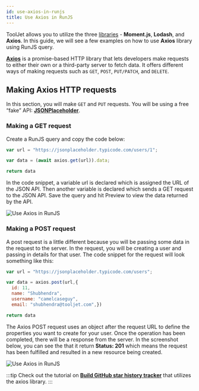 ```yaml
---
id: use-axios-in-runjs
title: Use Axios in RunJS
---
```


ToolJet allows you to utilize the three [libraries](/docs/data-sources/run-js#libraries) - **Moment.js**, **Lodash**, and **Axios**. In this guide, we will see a few examples on how to use **Axios** library using RunJS query.

**[Axios](https://axios-http.com/docs/intro)** is a promise-based HTTP library that lets developers make requests to either their own or a third-party server to fetch data. It offers different ways of making requests such as `GET`, `POST`, `PUT/PATCH`, and `DELETE`.

## Making Axios HTTP requests

In this section, you will make `GET` and `PUT` requests. You will be using a free “fake” API: **[JSONPlaceholder](https://jsonplaceholder.typicode.com/)**.

### Making a GET request

Create a RunJS query and copy the code below:

```javascript
var url = "https://jsonplaceholder.typicode.com/users/1";

var data = (await axios.get(url)).data;

return data
```

In the code snippet, a variable url is declared which is assigned the URL of the  JSON API. Then another variable is declared which sends a GET request to the JSON API. Save the query and hit Preview to view the data returned by the API.

<div style={{textAlign: 'center'}}>

<img className="screenshot-full" src="/img/how-to/use-axios/get.png" alt="Use Axios in RunJS"/>

</div>

### Making a POST request

A post request is a little different because you will be passing some data in the request to the server. In the request, you will be creating a user and passing in details for that user. The code snippet for the request will look something like this:

```javascript
var url = "https://jsonplaceholder.typicode.com/users";

var data = axios.post(url,{
  id: 11,
  name: "Shubhendra",
  username: "camelcaseguy",
  email: "shubhendra@tooljet.com",})

return data
```

The Axios POST request uses an object after the request URL to define the properties you want to create for your user. Once the operation has been completed, there will be a response from the server. In the screenshot below, you can see the that it return **Status: 201** which means the request has been fulfilled and resulted in a new resource being created.

<div style={{textAlign: 'center'}}>

<img className="screenshot-full" src="/img/how-to/use-axios/post.png" alt="Use Axios in RunJS"/>

</div>

:::tip
Check out the tutorial on **[Build GitHub star history tracker](https://blog.tooljet.com/build-github-stars-history-app-in-5-minutes-using-low-code/)** that utilizes the axios library.
:::



